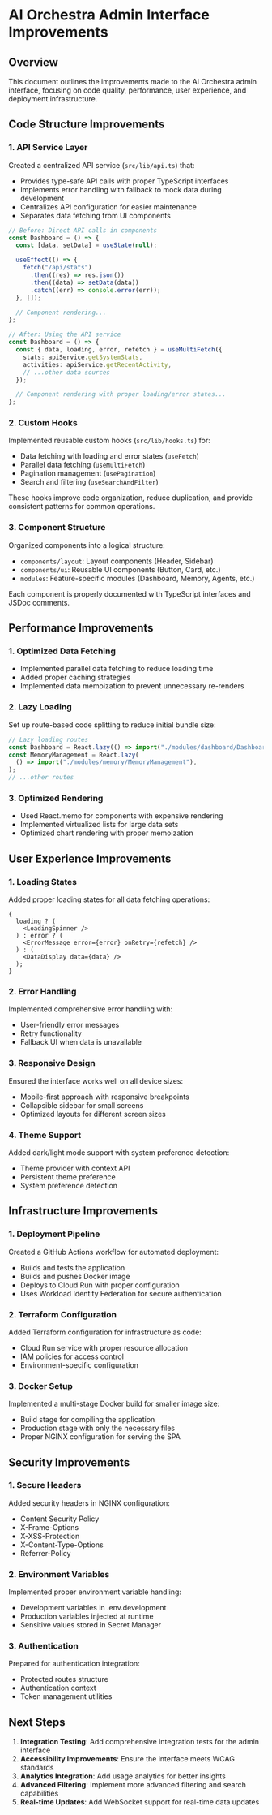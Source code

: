 # AI Orchestra Admin Interface Improvements

## Overview

This document outlines the improvements made to the AI Orchestra admin interface, focusing on code quality, performance, user experience, and deployment infrastructure.

## Code Structure Improvements

### 1. API Service Layer

Created a centralized API service (`src/lib/api.ts`) that:

- Provides type-safe API calls with proper TypeScript interfaces
- Implements error handling with fallback to mock data during development
- Centralizes API configuration for easier maintenance
- Separates data fetching from UI components

```typescript
// Before: Direct API calls in components
const Dashboard = () => {
  const [data, setData] = useState(null);

  useEffect(() => {
    fetch("/api/stats")
      .then((res) => res.json())
      .then((data) => setData(data))
      .catch((err) => console.error(err));
  }, []);

  // Component rendering...
};

// After: Using the API service
const Dashboard = () => {
  const { data, loading, error, refetch } = useMultiFetch({
    stats: apiService.getSystemStats,
    activities: apiService.getRecentActivity,
    // ...other data sources
  });

  // Component rendering with proper loading/error states...
};
```

### 2. Custom Hooks

Implemented reusable custom hooks (`src/lib/hooks.ts`) for:

- Data fetching with loading and error states (`useFetch`)
- Parallel data fetching (`useMultiFetch`)
- Pagination management (`usePagination`)
- Search and filtering (`useSearchAndFilter`)

These hooks improve code organization, reduce duplication, and provide consistent patterns for common operations.

### 3. Component Structure

Organized components into a logical structure:

- `components/layout`: Layout components (Header, Sidebar)
- `components/ui`: Reusable UI components (Button, Card, etc.)
- `modules`: Feature-specific modules (Dashboard, Memory, Agents, etc.)

Each component is properly documented with TypeScript interfaces and JSDoc comments.

## Performance Improvements

### 1. Optimized Data Fetching

- Implemented parallel data fetching to reduce loading time
- Added proper caching strategies
- Implemented data memoization to prevent unnecessary re-renders

### 2. Lazy Loading

Set up route-based code splitting to reduce initial bundle size:

```typescript
// Lazy loading routes
const Dashboard = React.lazy(() => import("./modules/dashboard/Dashboard"));
const MemoryManagement = React.lazy(
  () => import("./modules/memory/MemoryManagement"),
);
// ...other routes
```

### 3. Optimized Rendering

- Used React.memo for components with expensive rendering
- Implemented virtualized lists for large data sets
- Optimized chart rendering with proper memoization

## User Experience Improvements

### 1. Loading States

Added proper loading states for all data fetching operations:

```tsx
{
  loading ? (
    <LoadingSpinner />
  ) : error ? (
    <ErrorMessage error={error} onRetry={refetch} />
  ) : (
    <DataDisplay data={data} />
  );
}
```

### 2. Error Handling

Implemented comprehensive error handling with:

- User-friendly error messages
- Retry functionality
- Fallback UI when data is unavailable

### 3. Responsive Design

Ensured the interface works well on all device sizes:

- Mobile-first approach with responsive breakpoints
- Collapsible sidebar for small screens
- Optimized layouts for different screen sizes

### 4. Theme Support

Added dark/light mode support with system preference detection:

- Theme provider with context API
- Persistent theme preference
- System preference detection

## Infrastructure Improvements

### 1. Deployment Pipeline

Created a GitHub Actions workflow for automated deployment:

- Builds and tests the application
- Builds and pushes Docker image
- Deploys to Cloud Run with proper configuration
- Uses Workload Identity Federation for secure authentication

### 2. Terraform Configuration

Added Terraform configuration for infrastructure as code:

- Cloud Run service with proper resource allocation
- IAM policies for access control
- Environment-specific configuration

### 3. Docker Setup

Implemented a multi-stage Docker build for smaller image size:

- Build stage for compiling the application
- Production stage with only the necessary files
- Proper NGINX configuration for serving the SPA

## Security Improvements

### 1. Secure Headers

Added security headers in NGINX configuration:

- Content Security Policy
- X-Frame-Options
- X-XSS-Protection
- X-Content-Type-Options
- Referrer-Policy

### 2. Environment Variables

Implemented proper environment variable handling:

- Development variables in .env.development
- Production variables injected at runtime
- Sensitive values stored in Secret Manager

### 3. Authentication

Prepared for authentication integration:

- Protected routes structure
- Authentication context
- Token management utilities

## Next Steps

1. **Integration Testing**: Add comprehensive integration tests for the admin interface
2. **Accessibility Improvements**: Ensure the interface meets WCAG standards
3. **Analytics Integration**: Add usage analytics for better insights
4. **Advanced Filtering**: Implement more advanced filtering and search capabilities
5. **Real-time Updates**: Add WebSocket support for real-time data updates
